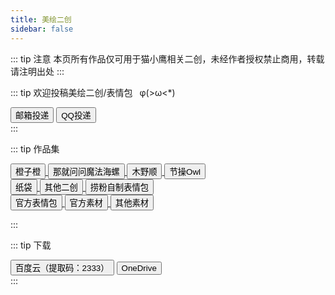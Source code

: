 ```yaml
---
title: 美绘二创
sidebar: false
---
```


<link type="text/css" rel="stylesheet" href="/css/page.css">



::: tip 注意
本页所有作品仅可用于猫小鹰相关二创，未经作者授权禁止商用，转载请注明出处
:::

::: tip 欢迎投稿美绘二创/表情包
&ensp;φ(>ω<*) <br>
<div class="note grey icon modern"><i class="note-icon fas fa-arrow-alt-circle-down"></i>
<a href="mailto:1530769035@qq.com" target="_blank"><button class="bttn-pill bttn-sm bttn-success"><i class="note-icon fas fa-cloud-download-alt"></i>邮箱投递</button></a>
<a href="http://wpa.qq.com/msgrd?v=3&uin=1530769035&site=qq&menu=yes" target="_blank" ><button class="bttn-pill bttn-sm bttn-success"><i class="note-icon fas fa-cloud-download-alt"></i>QQ投递</button></a>
</div>
:::

::: tip 作品集

<a href="./czc" target="_self">
	<button>橙子橙</button>
</a>

<a href="./njwwmfhl" target="_self">
	<button>那就问问魔法海螺</button>
</a>

<a href="./mys" target="_self">
	<button>木野顺</button>
</a>

<a href="./jc" target="_self">
	<button>节操Owl</button>
</a>

<br>

<a href="./zd" target="_self">
	<button>纸袋</button>
</a>

<a href="./other" target="_self">
	<button>其他二创</button>
</a>

<a href="./bqb" target="_self">
	<button>捞粉自制表情包</button>
</a>

<br>

<a href="./gf" target="_self">
	<button>官方表情包</button>
</a>

<a href="./gfsc" target="_self">
	<button>官方素材</button>
</a>

<a href="./othersc" target="_self">
	<button>其他素材</button>
</a>

:::

::: tip 下载
<br>

<div class="note grey icon modern"><i class="note-icon fas fa-arrow-alt-circle-down"></i>
<a href="https://pan.baidu.com/s/1E8F-4UIbB5CDEWFcvE9thQ" target="_blank"><button class="bttn-pill bttn-sm bttn-success"><i class="note-icon fas fa-cloud-download-alt"></i>  百度云（提取码：2333）</button></a>
<a href="https://1drv.ms/u/s!AklAoj71_dJ0hiM9TPYqGyfBRJ-c?e=2BcYlW" target="_blank" ><button class="bttn-pill bttn-sm bttn-success"><i class="note-icon fas fa-cloud-download-alt"></i>  OneDrive</button></a>
</div>
:::